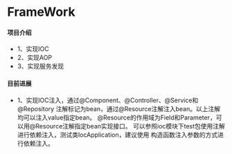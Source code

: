 # FrameWork

#### 项目介绍
- 1、实现IOC
- 2、实现AOP
- 3、实现服务发现

#### 目前进展
- 1、实现IOC注入，通过@Component、@Controller、@Service和@Repository
注解标记为bean，通过@Resource注解注入bean。以上注解均可以注入value指定bean。
@Resource的作用域为Field和Parameter，可以用@Resource注解指定bean实现接口。
可以参照ioc模块下test包使用注解进行依赖注入，测试类IocApplication，建议使用
构造函数注入参数的方式进行依赖注入。

